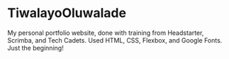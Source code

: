 # TiwalayoOluwalade
My personal portfolio website, done with training from Headstarter, Scrimba, and Tech Cadets. Used HTML, CSS, Flexbox, and Google Fonts. Just the beginning!
